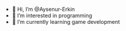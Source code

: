 - 👋 Hi, I’m @Aysenur-Erkin
- 👀 I’m interested in programming
- 🌱 I’m currently learning game development

